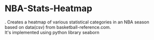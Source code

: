 # NBA-Stats-Heatmap
. Creates a heatmap of various statistical categories in an NBA season based on data(csv) from basketball-reference.com. <br>
It's implemented using python library seaborn

